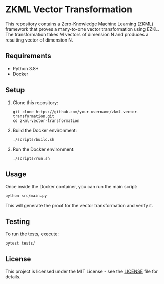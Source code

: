 
# ZKML Vector Transformation

This repository contains a Zero-Knowledge Machine Learning (ZKML) framework that proves a many-to-one vector transformation using EZKL. The transformation takes M vectors of dimension N and produces a resulting vector of dimension N.

## Requirements

- Python 3.8+
- Docker

## Setup

1. Clone this repository:
   ```
   git clone https://github.com/your-username/zkml-vector-transformation.git
   cd zkml-vector-transformation
   ```

2. Build the Docker environment:
   ```
   ./scripts/build.sh
   ```

3. Run the Docker environment:
   ```
   ./scripts/run.sh
   ```

## Usage

Once inside the Docker container, you can run the main script:

```
python src/main.py
```

This will generate the proof for the vector transformation and verify it.

## Testing

To run the tests, execute:

```
pytest tests/
```

## License

This project is licensed under the MIT License - see the [LICENSE](LICENSE) file for details.
